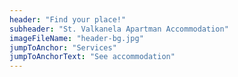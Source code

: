 ```yaml
---
header: "Find your place!"
subheader: "St. Valkanela Apartman Accommodation"
imageFileName: "header-bg.jpg"
jumpToAnchor: "Services"
jumpToAnchorText: "See accommodation"
---
```

